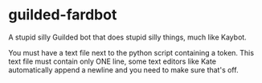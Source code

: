 # guilded-fardbot
A stupid silly Guilded bot that does stupid silly things, much like Kaybot.

You must have a text file next to the python script containing a token. This text file must contain only ONE line, some text editors like Kate automatically append a newline and you need to make sure that's off.

